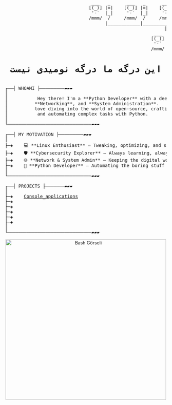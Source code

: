 <pre>

                                ___   _      ___   _      ___   _      ___   _      ___   _
                               [(_)] |=|    [(_)] |=|    [(_)] |=|    [(_)] |=|    [(_)] |=|
                                '-`  |_|     '-`  |_|     '-`  |_|     '-`  |_|     '-`  |_|
                               /mmm/  /     /mmm/  /     /mmm/  /     /mmm/  /     /mmm/  /
                                     |____________|____________|____________|____________|
                                                           |            |            |
                                                       ___  \_      ___  \_      ___  \_
                                                      [(_)] |=|    [(_)] |=|    [(_)] |=|
                                                       '-`  |_|     '-`  |_|     '-`  |_|
                                                      /mmm/        /mmm/        /mmm/
<div align="center"><b><h1>این درگه ما درگه نومیدی نیست</h1></b></div> 
┌──┤ WHOAMI ├─────────▰▰▰                         
│    
│           Hey there! I'm a **Python Developer** with a deep passion for **Linux**, **Cybersecurity**,      
│          **Networking**, and **System Administration**.         
│          love diving into the world of open-source, crafting secure and efficient systems,
│           and automating complex tasks with Python.
│
└───────────────────────────────▰▰▰

┌──┤ MY MOTIVATION ├─────────▰▰▰
│
├─◈    💻 **Linux Enthusiast** – Tweaking, optimizing, and securing systems is my thing.  
├─◈    🛡️ **Cybersecurity Explorer** – Always learning, always securing. 
├─◈    🌐 **Network & System Admin** – Keeping the digital world connected and running smoothly.
├─◈    🐍 **Python Developer** – Automating the boring stuff and building cool things.
│
└───────────────────────────────▰▰▰

┌──┤ PROJECTS ├───────▰▰▰
│
├─◈    <a href="https://github.com/pepuk24/Proje_1">Console_applications</a>
├─◈ 
├─◈ 
├─◈ 
├─◈ 
├─◈ 
│
└───────────────────────────────▰▰▰
</pre>


<div style="text-align: center;">
                                              <img src="https://raw.githubusercontent.com/taylanbildik/bash_script_dersleri/master/img/Readme/bash_shell.png" alt="Bash Görseli" width="500">
</div>

